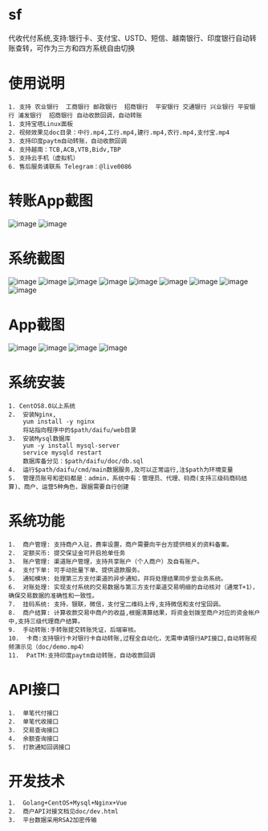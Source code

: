 # sf
代收代付系统,支持:银行卡、支付宝、USTD、短信、越南银行、印度银行自动转账查转，可作为三方和四方系统自由切换
# 使用说明
	1. 支持 农业银行  工商银行 邮政银行  招商银行  平安银行 交通银行 兴业银行 平安银行 浦发银行  招商银行 自动收款回调，自动转账
	1. 支持宝塔Linux面板
	2. 视频效果见doc目录：中行.mp4,工行.mp4,建行.mp4,农行.mp4,支付宝.mp4
	3. 支持印度paytm自动转账，自动收款回调
	4. 支持越南：TCB,ACB,VTB,Bidv,TBP
	5. 支持云手机（虚拟机）
	6. 售后服务请联系 Telegram：@live0086
# 转账App截图
![image](https://github.com/1752325542/daifu/blob/master/doc/1x.png)
![image](https://github.com/1752325542/daifu/blob/master/doc/2x.png)
	
# 系统截图
![image](https://github.com/1752325542/daifu/blob/master/doc/1.png)
![image](https://github.com/1752325542/daifu/blob/master/doc/9.png)
![image](https://github.com/1752325542/daifu/blob/master/doc/2.png)
![image](https://github.com/1752325542/daifu/blob/master/doc/3.png)
![image](https://github.com/1752325542/daifu/blob/master/doc/4.png)
![image](https://github.com/1752325542/daifu/blob/master/doc/5.png)
![image](https://github.com/1752325542/daifu/blob/master/doc/6.png)
![image](https://github.com/1752325542/daifu/blob/master/doc/7.png)
![image](https://github.com/1752325542/daifu/blob/master/doc/8.png)
# App截图
![image](https://github.com/1752325542/daifu/blob/master/doc/10000.jpg)
![image](https://github.com/1752325542/daifu/blob/master/doc/10001.jpg)
![image](https://github.com/1752325542/daifu/blob/master/doc/10002.jpg)
![image](https://github.com/1752325542/daifu/blob/master/doc/10003.jpg)


# 系统安装
	1. CentOS8.0以上系统
	2.	安装Nginx,
		yum install -y nginx  
		将站指向程序中的$path/daifu/web目录
	3.	安装Mysql数据库
		yum -y install mysql-server
		service mysqld restart
		数据库备分见：$path/daifu/doc/db.sql
	4.	运行$path/daifu/cmd/main数据服务,及可以正常运行,注$path为环境变量
	5.	管理员账号和密码都是：admin，系统中有：管理员、代理、码商(支持三级码商码结算)、商户、运营5种角色，跟据需要自行创建
	


# 系统功能
	1.	商户管理: 支持商户入驻，费率设置，商户需要向平台方提供相关的资料备案。
	2.	定额买币: 提交保证金可开启抢单任务
	3.	账户管理: 渠道账户管理，支持共享账户（个人商户）及自有账户。
	4.	支付下单: 可手动批量下单、提供退款服务。
	5.	通知模块: 处理第三方支付渠道的异步通知，并将处理结果同步至业务系统。
	6.	对账处理: 实现支付系统的交易数据与第三方支付渠道交易明细的自动核对（通常T+1），确保交易数据的准确性和一致性。
	7.	挂码系统: 支持，银联，微信，支付宝二维码上传,支持微信和支付宝回调。
	8.	商户结算: 计算收款交易中商户的收益,根据清算结果，将资金划拨至商户对应的资金帐户中,支持三级代理商户结算。
	9.  手动转账:手转账提交转账凭证，后端审核。
	10.  卡商:支持银行卡对银行卡自动转账,过程全自动化，无需申请银行API接口,自动转账视频演示见（doc/demo.mp4）
	11.  PatTM:支持印度paytm自动转账，自动收款回调
  
  
# API接口
	1.	单笔代付接口
	2.	单笔代收接口
	3.	交易查询接口
	4.	余额查询接口
	5.	打款通知回调接口
  
# 开发技术
	1.	Golang+CentOS+Mysql+Nginx+Vue
	2. 	商户API对接文档见doc/dev.html
	3. 	平台数据采用RSA2加密传输
